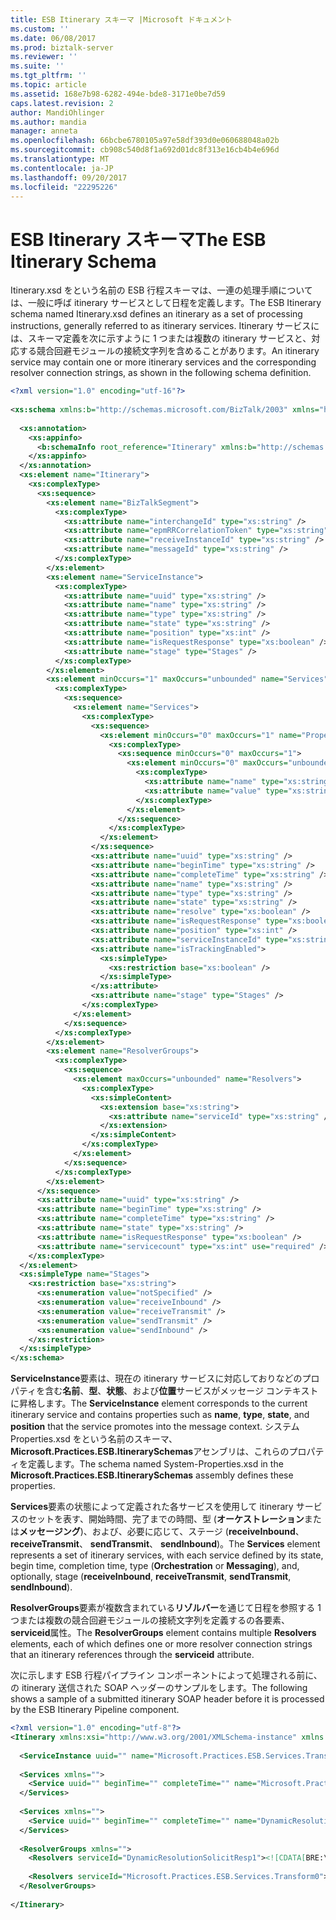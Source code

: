 ```yaml
---
title: ESB Itinerary スキーマ |Microsoft ドキュメント
ms.custom: ''
ms.date: 06/08/2017
ms.prod: biztalk-server
ms.reviewer: ''
ms.suite: ''
ms.tgt_pltfrm: ''
ms.topic: article
ms.assetid: 168e7b98-6282-494e-bde8-3171e0be7d59
caps.latest.revision: 2
author: MandiOhlinger
ms.author: mandia
manager: anneta
ms.openlocfilehash: 66bcbe6780105a97e58df393d0e060688048a02b
ms.sourcegitcommit: cb908c540d8f1a692d01dc8f313e16cb4b4e696d
ms.translationtype: MT
ms.contentlocale: ja-JP
ms.lasthandoff: 09/20/2017
ms.locfileid: "22295226"
---
```

# <a name="the-esb-itinerary-schema"></a><span data-ttu-id="0298f-102">ESB Itinerary スキーマ</span><span class="sxs-lookup"><span data-stu-id="0298f-102">The ESB Itinerary Schema</span></span>
<span data-ttu-id="0298f-103">Itinerary.xsd をという名前の ESB 行程スキーマは、一連の処理手順については、一般に呼ば itinerary サービスとして日程を定義します。</span><span class="sxs-lookup"><span data-stu-id="0298f-103">The ESB Itinerary schema named Itinerary.xsd defines an itinerary as a set of processing instructions, generally referred to as itinerary services.</span></span> <span data-ttu-id="0298f-104">Itinerary サービスには、スキーマ定義を次に示すように 1 つまたは複数の itinerary サービスと、対応する競合回避モジュールの接続文字列を含めることがあります。</span><span class="sxs-lookup"><span data-stu-id="0298f-104">An itinerary service may contain one or more itinerary services and the corresponding resolver connection strings, as shown in the following schema definition.</span></span>  
  
```xml  
<?xml version="1.0" encoding="utf-16"?>  
  
<xs:schema xmlns:b="http://schemas.microsoft.com/BizTalk/2003" xmlns="http://schemas.microsoft.biztalk.practices.esb.com/itinerary" targetNamespace="http://schemas.microsoft.biztalk.practices.esb.com/itinerary" xmlns:xs="http://www.w3.org/2001/XMLSchema">  
  
  <xs:annotation>  
    <xs:appinfo>  
      <b:schemaInfo root_reference="Itinerary" xmlns:b="http://schemas.microsoft.con/BizTalk/2003" />  
    </xs:appinfo>  
  </xs:annotation>  
  <xs:element name="Itinerary">  
    <xs:complexType>  
      <xs:sequence>  
        <xs:element name="BizTalkSegment">  
          <xs:complexType>  
            <xs:attribute name="interchangeId" type="xs:string" />  
            <xs:attribute name="epmRRCorrelationToken" type="xs:string" />  
            <xs:attribute name="receiveInstanceId" type="xs:string" />  
            <xs:attribute name="messageId" type="xs:string" />  
          </xs:complexType>  
        </xs:element>  
        <xs:element name="ServiceInstance">  
          <xs:complexType>  
            <xs:attribute name="uuid" type="xs:string" />  
            <xs:attribute name="name" type="xs:string" />  
            <xs:attribute name="type" type="xs:string" />  
            <xs:attribute name="state" type="xs:string" />  
            <xs:attribute name="position" type="xs:int" />  
            <xs:attribute name="isRequestResponse" type="xs:boolean" />  
            <xs:attribute name="stage" type="Stages" />  
          </xs:complexType>  
        </xs:element>  
        <xs:element minOccurs="1" maxOccurs="unbounded" name="Services">  
          <xs:complexType>  
            <xs:sequence>  
              <xs:element name="Services">  
                <xs:complexType>  
                  <xs:sequence>  
                    <xs:element minOccurs="0" maxOccurs="1" name="PropertyBag" nillable="true">  
                      <xs:complexType>  
                        <xs:sequence minOccurs="0" maxOccurs="1">  
                          <xs:element minOccurs="0" maxOccurs="unbounded" name="Property">  
                            <xs:complexType>  
                              <xs:attribute name="name" type="xs:string" use="required" />  
                              <xs:attribute name="value" type="xs:string" use="required" />  
                            </xs:complexType>  
                          </xs:element>  
                        </xs:sequence>  
                      </xs:complexType>  
                    </xs:element>  
                  </xs:sequence>  
                  <xs:attribute name="uuid" type="xs:string" />  
                  <xs:attribute name="beginTime" type="xs:string" />  
                  <xs:attribute name="completeTime" type="xs:string" />  
                  <xs:attribute name="name" type="xs:string" />  
                  <xs:attribute name="type" type="xs:string" />  
                  <xs:attribute name="state" type="xs:string" />  
                  <xs:attribute name="resolve" type="xs:boolean" />  
                  <xs:attribute name="isRequestResponse" type="xs:boolean" />  
                  <xs:attribute name="position" type="xs:int" />  
                  <xs:attribute name="serviceInstanceId" type="xs:string" />  
                  <xs:attribute name="isTrackingEnabled">  
                    <xs:simpleType>  
                      <xs:restriction base="xs:boolean" />  
                    </xs:simpleType>  
                  </xs:attribute>  
                  <xs:attribute name="stage" type="Stages" />  
                </xs:complexType>  
              </xs:element>  
            </xs:sequence>  
          </xs:complexType>  
        </xs:element>  
        <xs:element name="ResolverGroups">  
          <xs:complexType>  
            <xs:sequence>  
              <xs:element maxOccurs="unbounded" name="Resolvers">  
                <xs:complexType>  
                  <xs:simpleContent>  
                    <xs:extension base="xs:string">  
                      <xs:attribute name="serviceId" type="xs:string" />  
                    </xs:extension>  
                  </xs:simpleContent>  
                </xs:complexType>  
              </xs:element>  
            </xs:sequence>  
          </xs:complexType>  
        </xs:element>  
      </xs:sequence>  
      <xs:attribute name="uuid" type="xs:string" />  
      <xs:attribute name="beginTime" type="xs:string" />  
      <xs:attribute name="completeTime" type="xs:string" />  
      <xs:attribute name="state" type="xs:string" />  
      <xs:attribute name="isRequestResponse" type="xs:boolean" />  
      <xs:attribute name="servicecount" type="xs:int" use="required" />  
    </xs:complexType>  
  </xs:element>  
  <xs:simpleType name="Stages">  
    <xs:restriction base="xs:string">  
      <xs:enumeration value="notSpecified" />  
      <xs:enumeration value="receiveInbound" />  
      <xs:enumeration value="receiveTransmit" />  
      <xs:enumeration value="sendTransmit" />  
      <xs:enumeration value="sendInbound" />  
    </xs:restriction>  
  </xs:simpleType>  
</xs:schema>  
```  
  
 <span data-ttu-id="0298f-105">**ServiceInstance**要素は、現在の itinerary サービスに対応しておりなどのプロパティを含む**名前**、**型**、**状態**、および**位置**サービスがメッセージ コンテキストに昇格します。</span><span class="sxs-lookup"><span data-stu-id="0298f-105">The **ServiceInstance** element corresponds to the current itinerary service and contains properties such as **name**, **type**, **state**, and **position** that the service promotes into the message context.</span></span> <span data-ttu-id="0298f-106">システム Properties.xsd をという名前のスキーマ、 **Microsoft.Practices.ESB.ItinerarySchemas**アセンブリは、これらのプロパティを定義します。</span><span class="sxs-lookup"><span data-stu-id="0298f-106">The schema named System-Properties.xsd in the **Microsoft.Practices.ESB.ItinerarySchemas** assembly defines these properties.</span></span>  
  
 <span data-ttu-id="0298f-107">**Services**要素の状態によって定義された各サービスを使用して itinerary サービスのセットを表す、開始時間、完了までの時間、型 (**オーケストレーション**または**メッセージング**)、および、必要に応じて、ステージ (**receiveInbound**、 **receiveTransmit**、 **sendTransmit**、 **sendInbound**)。</span><span class="sxs-lookup"><span data-stu-id="0298f-107">The **Services** element represents a set of itinerary services, with each service defined by its state, begin time, completion time, type (**Orchestration** or **Messaging**), and, optionally, stage (**receiveInbound**, **receiveTransmit**, **sendTransmit**, **sendInbound**).</span></span>  
  
 <span data-ttu-id="0298f-108">**ResolverGroups**要素が複数含まれている**リゾルバー**を通じて日程を参照する 1 つまたは複数の競合回避モジュールの接続文字列を定義するの各要素、 **serviceid**属性。</span><span class="sxs-lookup"><span data-stu-id="0298f-108">The **ResolverGroups** element contains multiple **Resolvers** elements, each of which defines one or more resolver connection strings that an itinerary references through the **serviceid** attribute.</span></span>  
  
 <span data-ttu-id="0298f-109">次に示します ESB 行程パイプライン コンポーネントによって処理される前に、の itinerary 送信された SOAP ヘッダーのサンプルをします。</span><span class="sxs-lookup"><span data-stu-id="0298f-109">The following shows a sample of a submitted itinerary SOAP header before it is processed by the ESB Itinerary Pipeline component.</span></span>  
  
```xml  
<?xml version="1.0" encoding="utf-8"?>  
<Itinerary xmlns:xsi="http://www.w3.org/2001/XMLSchema-instance" xmlns:xsd="http://www.w3.org/2001/XMLSchema" uuid="" beginTime="" completeTime="" state="Pending" isRequestResponse="false" xmlns="http://schemas.microsoft.biztalk.practices.esb.com/itinerary">  
  
  <ServiceInstance uuid="" name="Microsoft.Practices.ESB.Services.Transform" type="Messaging" state="Pending" position="0" isRequestResponse="false" xmlns="" />  
  
  <Services xmlns="">  
    <Service uuid="" beginTime="" completeTime="" name="Microsoft.Practices.ESB.Services.Transform" type="Messaging" state="Pending" isRequestResponse="false" position="0" serviceInstanceId="" />  
  </Services>  
  
  <Services xmlns="">  
    <Service uuid="" beginTime="" completeTime="" name="DynamicResolutionSolicitResp" type="Messaging" state="Pending" isRequestResponse="true" position="1" serviceInstanceId="" />  
  </Services>  
  
  <ResolverGroups xmlns="">  
    <Resolvers serviceId="DynamicResolutionSolicitResp1"><![CDATA[BRE:\\policy=GetCanadaEndPoint;version=;useMsg=;]]></Resolvers>  
  
    <Resolvers serviceId="Microsoft.Practices.ESB.Services.Transform0"><![CDATA[BRE:\\policy=CanadaSubmitOrderMaps;version=;useMsg=;]]></Resolvers>  
  </ResolverGroups>  
  
</Itinerary>  
```